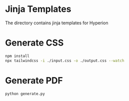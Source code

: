 # Jinja Templates

The directory contains jinja templates for Hyperion

# Generate CSS

```bash
npm install
npx tailwindcss -i ./input.css -o ./output.css --watch
```

# Generate PDF

```bash
python generate.py
```
